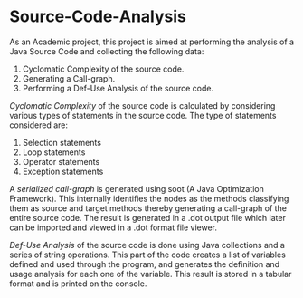 # Source-Code-Analysis

As an Academic project, this project is aimed at performing the analysis of a Java Source Code and collecting the following data:
1. Cyclomatic Complexity of the source code.
2. Generating a Call-graph.
3. Performing a Def-Use Analysis of the source code.

_*Cyclomatic Complexity*_ of the source code is calculated by considering various types of statements in the source code. The type of statements considered are:
  1. Selection statements
  2. Loop statements
  3. Operator statements
  4. Exception statements
  
A _*serialized call-graph*_ is generated using soot (A Java Optimization Framework). This internally identifies the nodes as the methods classifying them as source and target methods thereby generating a call-graph of the entire source code. The result is generated in a .dot output file which later can be imported and viewed in a .dot format file viewer. 

_*Def-Use Analysis*_ of the source code is done using Java collections and a series of string operations. This part of the code creates a list of variables defined and used through the program, and generates the definition and usage analysis for each one of the variable. This result is stored in a tabular format and is printed on the console.
